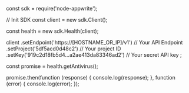 const sdk = require('node-appwrite');

// Init SDK
const client = new sdk.Client();

const health = new sdk.Health(client);

client
    .setEndpoint('https://[HOSTNAME_OR_IP]/v1') // Your API Endpoint
    .setProject('5df5acd0d48c2') // Your project ID
    .setKey('919c2d18fb5d4...a2ae413da83346ad2') // Your secret API key
;

const promise = health.getAntivirus();

promise.then(function (response) {
    console.log(response);
}, function (error) {
    console.log(error);
});